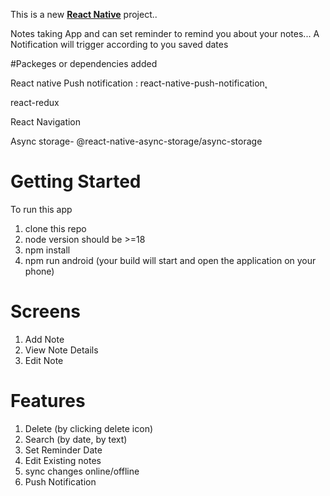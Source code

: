 This is a new [**React Native**](https://reactnative.dev) project..


Notes taking App and can set reminder to remind you about your notes... A Notification will trigger according to you saved dates


#Packeges or dependencies added


React native Push notification :  react-native-push-notification̨

react-redux

React Navigation

Async storage- @react-native-async-storage/async-storage

# Getting Started 
To run this app

1. clone this repo
2. node version should be >=18
3. npm install
4. npm run android (your build will start and open the application on your phone)

# Screens
1. Add Note
2. View Note Details
3. Edit Note

# Features
1. Delete (by clicking delete icon)
2. Search (by date, by text)
3. Set Reminder Date
4. Edit Existing notes
5. sync changes online/offline
6. Push Notification

   
